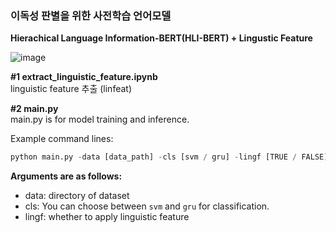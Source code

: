 ### 이독성 판별을 위한 사전학습 언어모델

**Hierachical Language Information-BERT(HLI-BERT) + Lingustic Feature**



![image](https://github.com/Jungmin-YUN-0/Readability_linguistic_feature/assets/76892989/fe45dd13-a5dd-4398-87bf-dd8ea26652e6)


**#1 extract_linguistic_feature.ipynb**  
linguistic feature 추출 (linfeat)

**#2 main.py**  
main.py is for model training and inference.


Example command lines:

```Python
python main.py -data [data_path] -cls [svm / gru] -lingf [TRUE / FALSE]
```

**Arguments are as follows:**

* data: directory of dataset
* cls: You can choose between ```svm``` and ```gru``` for classification.
* lingf: whether to apply linguistic feature








